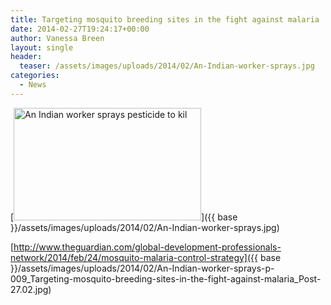 ```yaml
---
title: Targeting mosquito breeding sites in the fight against malaria
date: 2014-02-27T19:24:17+00:00
author: Vanessa Breen
layout: single
header:
  teaser: /assets/images/uploads/2014/02/An-Indian-worker-sprays.jpg
categories:
  - News
---
```

[<img class="alignnone size-medium wp-image-2411" alt="An Indian worker sprays pesticide to kil" src="{{ base }}/assets/images/uploads/2014/02/An-Indian-worker-sprays.jpg" width="300" height="180" srcset="{{ base }}/assets/images/uploads/2014/02/An-Indian-worker-sprays.jpg 300w, {{ base }}/assets/images/uploads/2014/02/An-Indian-worker-sprays.jpg 460w" sizes="(max-width: 300px) 100vw, 300px" />]({{ base }}/assets/images/uploads/2014/02/An-Indian-worker-sprays.jpg)

[http://www.theguardian.com/global-development-professionals-network/2014/feb/24/mosquito-malaria-control-strategy]({{ base }}/assets/images/uploads/2014/02/An-Indian-worker-sprays-p-009_Targeting-mosquito-breeding-sites-in-the-fight-against-malaria_Post-27.02.jpg)